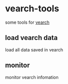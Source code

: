 # vearch-tools
some tools for [vearch](https://github.com/vearch/vearch)

## load vearch data
load all data saved in vearch

## monitor
monitor vearch infomation

